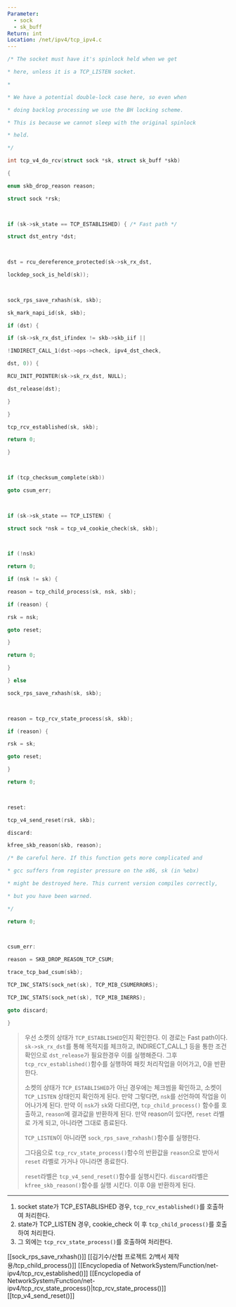 ```yaml
---
Parameter:
  - sock
  - sk_buff
Return: int
Location: /net/ipv4/tcp_ipv4.c
---
```


```c title=tcp_v4_do_rcv코드
/* The socket must have it's spinlock held when we get

* here, unless it is a TCP_LISTEN socket.

*

* We have a potential double-lock case here, so even when

* doing backlog processing we use the BH locking scheme.

* This is because we cannot sleep with the original spinlock

* held.

*/

int tcp_v4_do_rcv(struct sock *sk, struct sk_buff *skb)

{

enum skb_drop_reason reason;

struct sock *rsk;

  

if (sk->sk_state == TCP_ESTABLISHED) { /* Fast path */

struct dst_entry *dst;

  

dst = rcu_dereference_protected(sk->sk_rx_dst,

lockdep_sock_is_held(sk));

  

sock_rps_save_rxhash(sk, skb);

sk_mark_napi_id(sk, skb);

if (dst) {

if (sk->sk_rx_dst_ifindex != skb->skb_iif ||

!INDIRECT_CALL_1(dst->ops->check, ipv4_dst_check,

dst, 0)) {

RCU_INIT_POINTER(sk->sk_rx_dst, NULL);

dst_release(dst);

}

}

tcp_rcv_established(sk, skb);

return 0;

}

  

if (tcp_checksum_complete(skb))

goto csum_err;

  

if (sk->sk_state == TCP_LISTEN) {

struct sock *nsk = tcp_v4_cookie_check(sk, skb);

  

if (!nsk)

return 0;

if (nsk != sk) {

reason = tcp_child_process(sk, nsk, skb);

if (reason) {

rsk = nsk;

goto reset;

}

return 0;

}

} else

sock_rps_save_rxhash(sk, skb);

  

reason = tcp_rcv_state_process(sk, skb);

if (reason) {

rsk = sk;

goto reset;

}

return 0;

  

reset:

tcp_v4_send_reset(rsk, skb);

discard:

kfree_skb_reason(skb, reason);

/* Be careful here. If this function gets more complicated and

* gcc suffers from register pressure on the x86, sk (in %ebx)

* might be destroyed here. This current version compiles correctly,

* but you have been warned.

*/

return 0;

  

csum_err:

reason = SKB_DROP_REASON_TCP_CSUM;

trace_tcp_bad_csum(skb);

TCP_INC_STATS(sock_net(sk), TCP_MIB_CSUMERRORS);

TCP_INC_STATS(sock_net(sk), TCP_MIB_INERRS);

goto discard;

}
```

>우선 소켓의 상태가 `TCP_ESTABLISHED`인지 확인한다. 이 경로는 Fast path이다.
>`sk->sk_rx_dst`를 통해 목적지를 체크하고, INDIRECT_CALL_1 등을 통한 조건 확인으로 `dst_release`가 필요한경우 이를 실행해준다.
>그후 `tcp_rcv_established()`함수를 실행하여 패킷 처리작업을 이어가고, 0을 반환한다.
>
>소켓의 상태가 `TCP_ESTABLISHED`가 아닌 경우에는 체크썸을 확인하고, 소켓이 `TCP_LISTEN` 상태인지 확인하게 된다.
>만약 그렇다면, `nsk`를 선언하여 작업을 이어나가게 된다. 만약 이 `nsk`가 `sk`와 다르다면, `tcp_child_process()` 함수를 호출하고, `reason`에 결과값을 반환하게 된다. 만약 reason이 있다면, `reset` 라벨로 가게 되고, 아니라면 그대로 종료된다.
>
>`TCP_LISTEN`이 아니라면 `sock_rps_save_rxhash()`함수를 실행한다.
>
>그다음으로 `tcp_rcv_state_process()`함수의 반환값을 `reason`으로 받아서 `reset` 라벨로 가거나 아니라면 종료한다.
>
>`reset`라벨은 `tcp_v4_send_reset()`함수를 실행시킨다.
>`discard`라벨은 `kfree_skb_reason()`함수를 실행 시킨다.
> 이후 0을 반환하게 된다.

---
1. socket state가 TCP_ESTABLISHED 경우, `tcp_rcv_established()`를 호출하여 처리한다.
2. state가 TCP_LISTEN 경우, cookie_check 이 후 `tcp_child_process()`를 호출하여 처리한다.
3. 그 외에는 `tcp_rcv_state_process()`를 호출하여 처리한다.

[[sock_rps_save_rxhash()]]
[[김기수/산협 프로젝트 2/백서 제작용/tcp_child_process()]]
[[Encyclopedia of NetworkSystem/Function/net-ipv4/tcp_rcv_established()]]
[[Encyclopedia of NetworkSystem/Function/net-ipv4/tcp_rcv_state_process()|tcp_rcv_state_process()]]
[[tcp_v4_send_reset()]]
